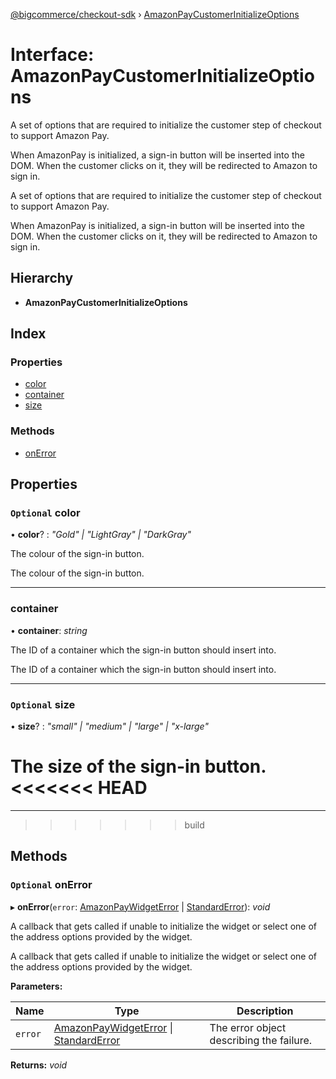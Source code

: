 [@bigcommerce/checkout-sdk](../README.md) › [AmazonPayCustomerInitializeOptions](amazonpaycustomerinitializeoptions.md)

# Interface: AmazonPayCustomerInitializeOptions

A set of options that are required to initialize the customer step of
checkout to support Amazon Pay.

When AmazonPay is initialized, a sign-in button will be inserted into the
DOM. When the customer clicks on it, they will be redirected to Amazon to
sign in.

A set of options that are required to initialize the customer step of checkout to support Amazon Pay.

When AmazonPay is initialized, a sign-in button will be inserted into the DOM. When the customer clicks on it, they will be redirected to Amazon to sign in.

## Hierarchy

* **AmazonPayCustomerInitializeOptions**

## Index

### Properties

* [color](amazonpaycustomerinitializeoptions.md#optional-color)
* [container](amazonpaycustomerinitializeoptions.md#container)
* [size](amazonpaycustomerinitializeoptions.md#optional-size)

### Methods

* [onError](amazonpaycustomerinitializeoptions.md#optional-onerror)

## Properties

### `Optional` color

• **color**? : *"Gold" | "LightGray" | "DarkGray"*

The colour of the sign-in button.

The colour of the sign-in button.

___

###  container

• **container**: *string*

The ID of a container which the sign-in button should insert into.

The ID of a container which the sign-in button should insert into.

___

### `Optional` size

• **size**? : *"small" | "medium" | "large" | "x-large"*

The size of the sign-in button.
<<<<<<< HEAD
=======

___
>>>>>>> build

## Methods

### `Optional` onError

▸ **onError**(`error`: [AmazonPayWidgetError](amazonpaywidgeterror.md) | [StandardError](../classes/standarderror.md)): *void*

A callback that gets called if unable to initialize the widget or select
one of the address options provided by the widget.

A callback that gets called if unable to initialize the widget or select one of the address options provided by the widget.

**Parameters:**

Name | Type | Description |
------ | ------ | ------ |
`error` | [AmazonPayWidgetError](amazonpaywidgeterror.md) &#124; [StandardError](../classes/standarderror.md) | The error object describing the failure.  |

**Returns:** *void*
